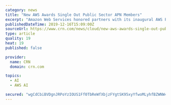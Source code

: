 ```yaml
---
category: news
title: "New AWS Awards Single Out Public Sector APN Members"
excerpt: "Amazon Web Services honored partners with its inaugural AWS Public Sector Competency and Region Awards at AWS re ... Smarttronix Migration Public Sector Technology Partner Award: New Relic Artificial Intelligence & Machine Learning Public Sector Consulting Partner Award: Novetta Artificial Intelligence & Machine Learning Public Sector ..."
publishedDateTime: 2019-12-16T15:09:00Z
sourceUrl: https://www.crn.com/news/cloud/new-aws-awards-single-out-public-sector-apn-members
type: article
quality: 19
heat: 19
published: false

provider:
  name: CRN
  domain: crn.com

topics:
  - AI
  - AWS AI

secured: "wgCdCbiBVDgnJRPoYzIOUS1Ff0TbReWfXbjzFYgtSK95xyYfwoMLyhfBZWNW4uGZBHdMlU9unzy4KqFUYn8NM0kj5O9HNH7CesKWB/MXqrquK6tOdi8KgPiT7IUP3rc6nBzOVro/T2/u5S2yETh250pqLuNEJ30MmzQ+An7TleT4HUA6ZZYhbZukha3QWznXIxOG0A+fYSXt0aft4AZfSAfCu2pjdgvb/g52Pib6K6wpwa0uyMcFP027/BT1UWsuljLj4M/LMW79sk3lFq1AgEm/vaN8PzxdRRPrrNxM0jk=;HWqDuGpjO2rHwiz29nY9cw=="
---
```


